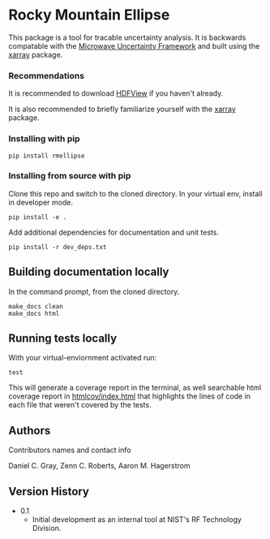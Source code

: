 # Rocky Mountain Ellipse
This package is a tool for tracable uncertainty analysis. It is backwards compatable with the
[Microwave Uncertainty Framework](https://www.nist.gov/services-resources/software/wafer-calibration-software)
and built using the [xarray](https://docs.xarray.dev/en/stable/) package.


### Recommendations
It is recommended to download [HDFView](https://www.hdfgroup.org/downloads/hdfview/) if you haven't already.

It is also recommended to briefly familiarize yourself with the [xarray](https://docs.xarray.dev/en/stable/) package.

### Installing with pip
```
pip install rmellipse
```

### Installing from source with pip
Clone this repo and switch to the cloned directory. In your virtual env,
install in developer mode.
```
pip install -e .
```

Add additional dependencies for documentation and unit tests.

```
pip install -r dev_deps.txt
```

## Building documentation locally
In the command prompt, from the cloned directory.

```
make_docs clean
make_docs html
``` 

## Running tests locally

With your virtual-enviornment activated run:
```
test
```
This will generate a coverage report in the terminal, as well searchable html coverage report in
[htmlcov/index.html](htmlcov/index.html) that highlights the
lines of code in each file that weren't covered by the tests.

## Authors

Contributors names and contact info

Daniel C. Gray, Zenn C. Roberts, Aaron M. Hagerstrom

## Version History

* 0.1
    * Initial development as an internal tool at NIST's RF Technology Division.

